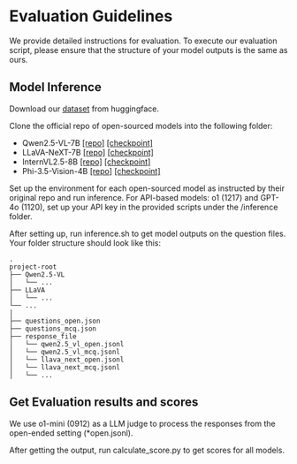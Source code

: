 # Evaluation Guidelines
We provide detailed instructions for evaluation. To execute our evaluation script, please ensure that the structure of your model outputs is the same as ours.

## Model Inference

Download our [dataset](https://huggingface.co/datasets/rippleripple/MMIR) from huggingface.

Clone the official repo of open-sourced models into the following folder:
* Qwen2.5-VL-7B [[repo]](https://github.com/QwenLM/Qwen2.5-VL) [[checkpoint]](https://huggingface.co/Qwen/Qwen2.5-VL-7B-Instruct)
* LLaVA-NeXT-7B [[repo]](https://github.com/LLaVA-VL/LLaVA-NeXT) [[checkpoint]](https://huggingface.co/llava-hf/llava-v1.6-mistral-7b-hf)
* InternVL2.5-8B [[repo]](https://github.com/OpenGVLab/InternVL) [[checkpoint]](https://huggingface.co/OpenGVLab/InternVL2_5-8B)
* Phi-3.5-Vision-4B [[repo]](https://github.com/microsoft/Phi-3CookBook) [[checkpoint]](https://huggingface.co/microsoft/Phi-3.5-vision-instruct)

Set up the environment for each open-sourced model as instructed by their original repo and run inference. For API-based models: o1 (1217) and GPT-4o (1120), set up your API key in the provided scripts under the /inference folder.

After setting up, run inference.sh to get model outputs on the question files. Your folder structure should look like this:

    .   
    project-root
    ├── Qwen2.5-VL
    │   └── ...
    ├── LLaVA
    │   └── ...
    └── ...
    │
    ├── questions_open.json
    ├── questions_mcq.json
    ├── response_file
    │   └── qwen2.5_vl_open.jsonl
    │   └── qwen2.5_vl_mcq.jsonl
    │   └── llava_next_open.jsonl
    │   └── llava_next_mcq.jsonl
    │   └── ...

## Get Evaluation results and scores

We use o1-mini (0912) as a LLM judge to process the responses from the open-ended setting (*open.jsonl).

After getting the output, run calculate_score.py to get scores for all models.


